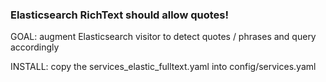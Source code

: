 ### Elasticsearch RichText should allow quotes!

GOAL: augment Elasticsearch visitor to detect quotes / phrases and query accordingly

INSTALL: copy the services_elastic_fulltext.yaml into config/services.yaml